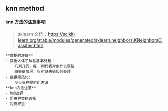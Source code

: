 ## knn method

#### knn 方法的注意事项
> sklearn 文档：https://scikit-learn.org/stable/modules/generated/sklearn.neighbors.KNeighborsClassifier.html

	**数据的准备**
	· 数据大体了解与基本处理：
		几列几行，每一列代表对象什么属性
		缺失值情况，应对缺失值如何处理
	· 数据规范化:
		至少三种规范化方法
	**knn方法注意**
	· k的选择
	· 距离种类的选择
	· 距离权重

